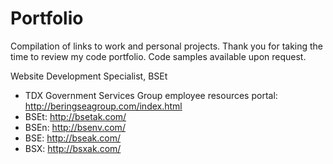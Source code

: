 # Portfolio
Compilation of links to work and personal projects. Thank you for taking the time to review my code portfolio. Code samples available upon request.

Website Development Specialist, BSEt
- TDX Government Services Group employee resources portal: http://beringseagroup.com/index.html
- BSEt: http://bsetak.com/
- BSEn: http://bsenv.com/
- BSE: http://bseak.com/
- BSX: http://bsxak.com/
